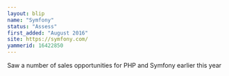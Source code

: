 ```yaml
---
layout: blip
name: "Symfony"
status: "Assess"
first_added: "August 2016"
site: https://symfony.com/
yammerid: 16422850
---
```

Saw a number of sales opportunities for PHP and Symfony earlier this year
